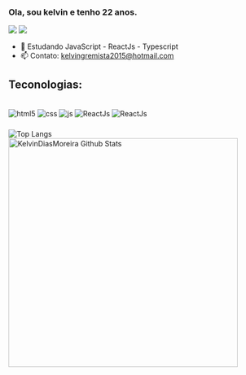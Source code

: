 ### Ola, sou kelvin e tenho 22 anos.




<a href="https://www.linkedin.com/in/kelvin-dias-moreira-b18247223/" target="_blank"><img src="https://img.shields.io/badge/LinkedIn-0077B5?style=for-the-badge&logo=linkedin&logoColor=white" target="_blank"></a>
<a href="mailto:kelvingremista2015@hotmail.com" target="_blank"><img src="https://img.shields.io/badge/Gmail-D14836?style=for-the-badge&logo=gmail&logoColor=white" target="_blank"></a>

- 🌱 Estudando JavaScript - ReactJs - Typescript
- 📫 Contato: kelvingremista2015@hotmail.com

## Teconologias:

<div style="display: inline_block"><br/>
    <img align="center" alt="html5" src="https://img.shields.io/badge/HTML5-E34F26?style=for-the-badge&logo=html5&logoColor=white" />
    <img align="center" alt="css" src="https://img.shields.io/badge/CSS3-1572B6?style=for-the-badge&logo=css3&logoColor=white" />
    <img align="center" alt="js" src="https://img.shields.io/badge/JavaScript-323330?style=for-the-badge&logo=javascript&logoColor=F7DF1E" />
    <img align="center" alt="ReactJs" src="https://img.shields.io/badge/ReactJs-323330?style=for-the-badge&logo=React&logoColor=F7DF1E" />
 <img align="center" alt="ReactJs" src="https://img.shields.io/badge/Typescript-323330?style=for-the-badge&logo=Typescript&logoColor=F7DF1E" />
</div>

###
![Top Langs](https://github-readme-stats.vercel.app/api/top-langs/?username=KelvinDiasMoreira&theme=dark&layout=compact)
<img align="left" width="450px" alt="KelvinDiasMoreira Github Stats" src="https://github-readme-stats.vercel.app/api?username=KelvinDiasMoreira&theme=dark&show_icons=true&hide_border=true" />
